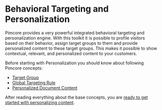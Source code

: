 # Behavioral Targeting and Personalization 

Pimcore provides a very powerful integrated behavioral targeting and personalization engine. With this toolkit it is 
possible to profile visitors based on their behavior, assign target groups to them and provide personalized content to 
these target groups. This makes it possible to show contextual, relevant, and personalized content to your customers.

Before starting with Personalization you should know about following Pimcore concepts: 

* [Target Group](./01_Concepts.md)
* [Global Targeting Rule](./01_Concepts.md)
* [Personalized Document Content](./01_Concepts.md)


After reading everything about the base concepts, you are 
[ready to get started with personalizing content](./03_How_to_Personalize_Content/README.md). 

 